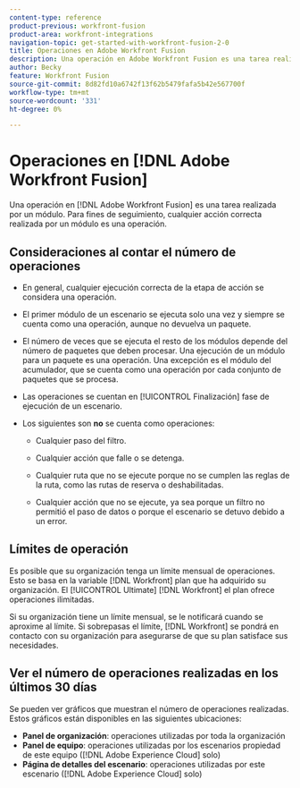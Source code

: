 ```yaml
---
content-type: reference
product-previous: workfront-fusion
product-area: workfront-integrations
navigation-topic: get-started-with-workfront-fusion-2-0
title: Operaciones en Adobe Workfront Fusion
description: Una operación en Adobe Workfront Fusion es una tarea realizada por un módulo. Para fines de seguimiento, cualquier acción correcta realizada por un módulo es una operación.
author: Becky
feature: Workfront Fusion
source-git-commit: 8d82fd10a6742f13f62b5479fafa5b42e567700f
workflow-type: tm+mt
source-wordcount: '331'
ht-degree: 0%

---
```


# Operaciones en [!DNL Adobe Workfront Fusion]

Una operación en [!DNL Adobe Workfront Fusion] es una tarea realizada por un módulo. Para fines de seguimiento, cualquier acción correcta realizada por un módulo es una operación.

## Consideraciones al contar el número de operaciones

* En general, cualquier ejecución correcta de la etapa de acción se considera una operación.

* El primer módulo de un escenario se ejecuta solo una vez y siempre se cuenta como una operación, aunque no devuelva un paquete.

* El número de veces que se ejecuta el resto de los módulos depende del número de paquetes que deben procesar.  Una ejecución de un módulo para un paquete es una operación. Una excepción es el módulo del acumulador, que se cuenta como una operación por cada conjunto de paquetes que se procesa.

* Las operaciones se cuentan en [!UICONTROL Finalización] fase de ejecución de un escenario.

* Los siguientes son **no** se cuenta como operaciones:

   * Cualquier paso del filtro.

   * Cualquier acción que falle o se detenga.

   * Cualquier ruta que no se ejecute porque no se cumplen las reglas de la ruta, como las rutas de reserva o deshabilitadas.

   * Cualquier acción que no se ejecute, ya sea porque un filtro no permitió el paso de datos o porque el escenario se detuvo debido a un error.

## Límites de operación

Es posible que su organización tenga un límite mensual de operaciones. Esto se basa en la variable [!DNL Workfront] plan que ha adquirido su organización. El [!UICONTROL Ultimate] [!DNL Workfront] el plan ofrece operaciones ilimitadas.

Si su organización tiene un límite mensual, se le notificará cuando se aproxime al límite. Si sobrepasas el límite, [!DNL Workfront] se pondrá en contacto con su organización para asegurarse de que su plan satisface sus necesidades.

## Ver el número de operaciones realizadas en los últimos 30 días

Se pueden ver gráficos que muestran el número de operaciones realizadas. Estos gráficos están disponibles en las siguientes ubicaciones:

* **Panel de organización**: operaciones utilizadas por toda la organización
* **Panel de equipo**: operaciones utilizadas por los escenarios propiedad de este equipo ([!DNL Adobe Experience Cloud] solo)
* **Página de detalles del escenario**: operaciones utilizadas por este escenario ([!DNL Adobe Experience Cloud] solo)

